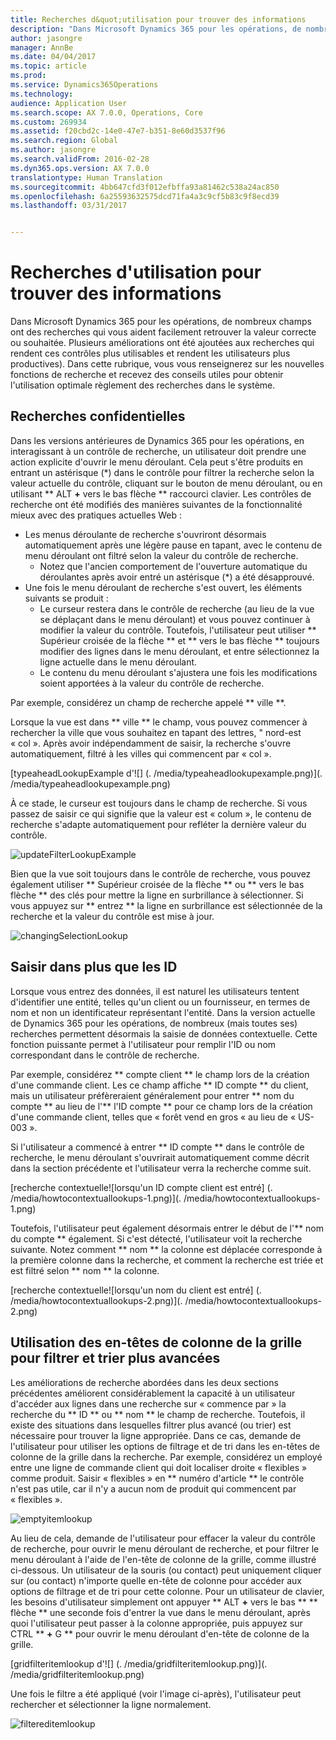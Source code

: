 ```yaml
---
title: Recherches d&quot;utilisation pour trouver des informations
description: "Dans Microsoft Dynamics 365 pour les opérations, de nombreux champs ont des recherches qui vous aident facilement retrouver la valeur correcte ou souhaitée. Plusieurs améliorations ont été ajoutées aux recherches qui rendent ces contrôles plus utilisables et rendent les utilisateurs plus productives). Dans cette rubrique, vous vous renseignerez sur les nouvelles fonctions de recherche et recevez des conseils utiles pour obtenir l&quot;utilisation optimale règlement des recherches dans le système."
author: jasongre
manager: AnnBe
ms.date: 04/04/2017
ms.topic: article
ms.prod: 
ms.service: Dynamics365Operations
ms.technology: 
audience: Application User
ms.search.scope: AX 7.0.0, Operations, Core
ms.custom: 269934
ms.assetid: f20cbd2c-14e0-47e7-b351-8e60d3537f96
ms.search.region: Global
ms.author: jasongre
ms.search.validFrom: 2016-02-28
ms.dyn365.ops.version: AX 7.0.0
translationtype: Human Translation
ms.sourcegitcommit: 4bb647cfd3f012efbffa93a81462c538a24ac850
ms.openlocfilehash: 6a25593632575dcd71fa4a3c9cf5b83c9f8ecd39
ms.lasthandoff: 03/31/2017


---
```


# <a name="use-lookups-to-find-information"></a>Recherches d'utilisation pour trouver des informations

Dans Microsoft Dynamics 365 pour les opérations, de nombreux champs ont des recherches qui vous aident facilement retrouver la valeur correcte ou souhaitée. Plusieurs améliorations ont été ajoutées aux recherches qui rendent ces contrôles plus utilisables et rendent les utilisateurs plus productives). Dans cette rubrique, vous vous renseignerez sur les nouvelles fonctions de recherche et recevez des conseils utiles pour obtenir l'utilisation optimale règlement des recherches dans le système.  

<a name="responsive-lookups"></a>Recherches confidentielles
------------------

Dans les versions antérieures de Dynamics 365 pour les opérations, en interagissant à un contrôle de recherche, un utilisateur doit prendre une action explicite d'ouvrir le menu déroulant. Cela peut s'être produits en entrant un astérisque (\*) dans le contrôle pour filtrer la recherche selon la valeur actuelle du contrôle, cliquant sur le bouton de menu déroulant, ou en utilisant ** ALT **+** vers le bas flèche ** raccourci clavier. Les contrôles de recherche ont été modifiés des manières suivantes de la fonctionnalité mieux avec des pratiques actuelles Web :

-   Les menus déroulante de recherche s'ouvriront désormais automatiquement après une légère pause en tapant, avec le contenu de menu déroulant ont filtré selon la valeur du contrôle de recherche.
    -   Notez que l'ancien comportement de l'ouverture automatique du déroulantes après avoir entré un astérisque (\*) a été désapprouvé.
-   Une fois le menu déroulant de recherche s'est ouvert, les éléments suivants se produit :
    -   Le curseur restera dans le contrôle de recherche (au lieu de la vue se déplaçant dans le menu déroulant) et vous pouvez continuer à modifier la valeur du contrôle. Toutefois, l'utilisateur peut utiliser ** Supérieur croisée de la flèche ** et ** vers le bas flèche ** toujours modifier des lignes dans le menu déroulant, et entre sélectionnez la ligne actuelle dans le menu déroulant.
    -   Le contenu du menu déroulant s'ajustera une fois les modifications soient apportées à la valeur du contrôle de recherche.

Par exemple, considérez un champ de recherche appelé ** ville **. 

Lorsque la vue est dans ** ville ** le champ, vous pouvez commencer à rechercher la ville que vous souhaitez en tapant des lettres, " nord-est « col ».  Après avoir indépendamment de saisir, la recherche s'ouvre automatiquement, filtré à les villes qui commencent par « col ». 

[typeaheadLookupExample d'![] (. /media/typeaheadlookupexample.png)](. /media/typeaheadlookupexample.png) 

À ce stade, le curseur est toujours dans le champ de recherche. Si vous passez de saisir ce qui signifie que la valeur est « colum », le contenu de recherche s'adapte automatiquement pour refléter la dernière valeur du contrôle. 

![updateFilterLookupExample](./media/updatefilterlookupexample.png) 

Bien que la vue soit toujours dans le contrôle de recherche, vous pouvez également utiliser ** Supérieur croisée de la flèche ** ou ** vers le bas flèche ** des clés pour mettre la ligne en surbrillance à sélectionner. Si vous appuyez sur ** entrez ** la ligne en surbrillance est sélectionnée de la recherche et la valeur du contrôle est mise à jour. 

![changingSelectionLookup](./media/changingselectionlookup.png)

## <a name="typing-in-more-than-ids"></a>Saisir dans plus que les ID
Lorsque vous entrez des données, il est naturel les utilisateurs tentent d'identifier une entité, telles qu'un client ou un fournisseur, en termes de nom et non un identificateur représentant l'entité. Dans la version actuelle de Dynamics 365 pour les opérations, de nombreux (mais toutes ses) recherches permettent désormais la saisie de données contextuelle. Cette fonction puissante permet à l'utilisateur pour remplir l'ID ou nom correspondant dans le contrôle de recherche. 

Par exemple, considérez ** compte client ** le champ lors de la création d'une commande client. Les ce champ affiche ** ID compte ** du client, mais un utilisateur préfèreraient généralement pour entrer ** nom du compte ** au lieu de l'** l'ID compte ** pour ce champ lors de la création d'une commande client, telles que « forêt vend en gros « au lieu de « US-003 ».

Si l'utilisateur a commencé à entrer ** ID compte ** dans le contrôle de recherche, le menu déroulant s'ouvrirait automatiquement comme décrit dans la section précédente et l'utilisateur verra la recherche comme suit.

[recherche contextuelle![lorsqu'un ID compte client est entré] (. /media/howtocontextuallookups-1.png)](. /media/howtocontextuallookups-1.png)

Toutefois, l'utilisateur peut également désormais entrer le début de l'** nom du compte ** également. Si c'est détecté, l'utilisateur voit la recherche suivante. Notez comment ** nom ** la colonne est déplacée corresponde à la première colonne dans la recherche, et comment la recherche est triée et est filtré selon ** nom ** la colonne.

[recherche contextuelle![lorsqu'un nom du client est entré] (. /media/howtocontextuallookups-2.png)](. /media/howtocontextuallookups-2.png)

## <a name="using-grid-column-headers-for-more-advanced-filtering-and-sorting"></a>Utilisation des en-têtes de colonne de la grille pour filtrer et trier plus avancées
Les améliorations de recherche abordées dans les deux sections précédentes améliorent considérablement la capacité à un utilisateur d'accéder aux lignes dans une recherche sur « commence par » la recherche du ** ID ** ou ** nom ** le champ de recherche. Toutefois, il existe des situations dans lesquelles filtrer plus avancé (ou trier) est nécessaire pour trouver la ligne appropriée. Dans ce cas, demande de l'utilisateur pour utiliser les options de filtrage et de tri dans les en-têtes de colonne de la grille dans la recherche. Par exemple, considérez un employé entre une ligne de commande client qui doit localiser droite « flexibles » comme produit. Saisir « flexibles » en ** numéro d'article ** le contrôle n'est pas utile, car il n'y a aucun nom de produit qui commencent par « flexibles ». 

![emptyitemlookup](./media/emptyitemlookup.png) 

Au lieu de cela, demande de l'utilisateur pour effacer la valeur du contrôle de recherche, pour ouvrir le menu déroulant de recherche, et pour filtrer le menu déroulant à l'aide de l'en-tête de colonne de la grille, comme illustré ci-dessous. Un utilisateur de la souris (ou contact) peut uniquement cliquer sur (ou contact) n'importe quelle en-tête de colonne pour accéder aux options de filtrage et de tri pour cette colonne. Pour un utilisateur de clavier, les besoins d'utilisateur simplement ont appuyer ** ALT **+** vers le bas ** ** flèche ** une seconde fois d'entrer la vue dans le menu déroulant, après quoi l'utilisateur peut passer à la colonne appropriée, puis appuyez sur CTRL ** **+** G ** pour ouvrir le menu déroulant d'en-tête de colonne de la grille. 

[gridfilteritemlookup d'![] (. /media/gridfilteritemlookup.png)](. /media/gridfilteritemlookup.png) 

Une fois le filtre a été appliqué (voir l'image ci-après), l'utilisateur peut rechercher et sélectionner la ligne normalement. 

![filtereditemlookup](./media/filtereditemlookup.png)


